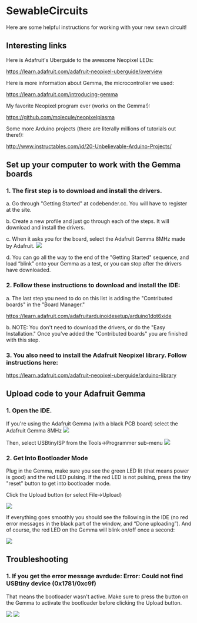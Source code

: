 # SewableCircuits

Here are some helpful instructions for working with your new sewn circuit!

## Interesting links
Here is Adafruit's Uberguide to the awesome Neopixel LEDs:

https://learn.adafruit.com/adafruit-neopixel-uberguide/overview

Here is more information about Gemma, the microcontroller we used:

https://learn.adafruit.com/introducing-gemma

My favorite Neopixel program ever (works on the Gemma!):

https://github.com/molecule/neopixelplasma

Some more Arduino projects (there are literally millions of tutorials out there!):

http://www.instructables.com/id/20-Unbelievable-Arduino-Projects/

## Set up your computer to work with the Gemma boards
### 1. The first step is to download and install the drivers.
a. Go through "Getting Started" at codebender.cc. You will have to register at the site.

b. Create a new profile and just go through each of the steps. It will download and install the drivers.

c. When it asks you for the board, select the Adafruit Gemma 8MHz made by Adafruit. 
<img style="float: center;" src="http://i.imgur.com/S5buZln.png">

d. You can go all the way to the end of the "Getting Started" sequence, and load “blink” 
onto your Gemma as a test, or you can stop after the drivers have downloaded.

### 2. Follow these instructions to download and install the IDE:
a. The last step you need to do on this list is adding the "Contributed boards" in the "Board Manager."

https://learn.adafruit.com/adafruit­arduino­ide­setup/arduino­1­dot­6­x­ide

b. NOTE: You don't need to download the drivers, or do the "Easy Installation." 
Once you've added the "Contributed boards" you are finished with this step.

### 3. You also need to install the Adafruit Neopixel library. Follow instructions here:
https://learn.adafruit.com/adafruit-neopixel-uberguide/arduino-library


## Upload code to your Adafruit Gemma
### 1. Open the IDE. 
If you're using the Adafruit Gemma (with a black PCB board) select the Adafruit Gemma 8MHz
<img style="float: center;" src="http://i.imgur.com/3GkGfS3.gif">

Then, select USBtinyISP from the Tools->Programmer sub-menu
<img style="float: center;" src="http://i.imgur.com/Xevq4UI.gif">

### 2. Get Into Bootloader Mode
Plug in the Gemma, make sure you see the green LED lit (that means power is good) 
and the red LED pulsing. If the red LED is not pulsing, press the tiny "reset" button 
to get into bootloader mode. 

Click the Upload button (or select File->Upload)

<img style="float: center;" src="http://i.imgur.com/5tnWT6L.gif">

If everything goes smoothly you should see the following in the IDE (no red error 
messages in the black part of the window, and “Done uploading”). And of course, 
the red LED on the Gemma will blink on/off once a second:

<img style="float: center;" src="http://i.imgur.com/tG64X0A.gif">

## Troubleshooting
### 1. If you get the error message avrdude: Error: Could not find USBtiny device (0x1781/0xc9f)
That means the bootloader wasn't active. Make sure to press the button on the Gemma to 
activate the bootloader before clicking the Upload button.

<img style="float: center;" src="http://i.imgur.com/L84yl3p.gif">




<img style="float: center;" src="http://i.imgur.com/ZUYhnt7.png">
